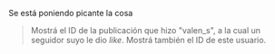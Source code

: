 Se está poniendo picante la cosa

> Mostrá el ID de la publicación que hizo "valen_s", a la cual un seguidor suyo le dio _like_. Mostrá también el ID de este usuario. 
